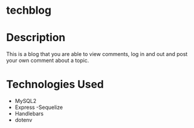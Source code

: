 # techblog
# Description 
This is a blog that you are able to view comments, log in and out and post your own comment about a topic.
# Technologies Used
- MySQL2
- Express
-Sequelize
- Handlebars
- dotenv
